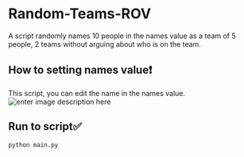 # Random-Teams-ROV
A script randomly names 10 people in the names value as a team of 5 people, 2 teams without arguing about who is on the team.

## How to setting names value❗
This script, you can edit the name in the names value.
![enter image description here](https://cdn.discordapp.com/attachments/1023925436603957268/1085208091219460106/code.png)

## Run to script✅
```bash
python main.py
```
